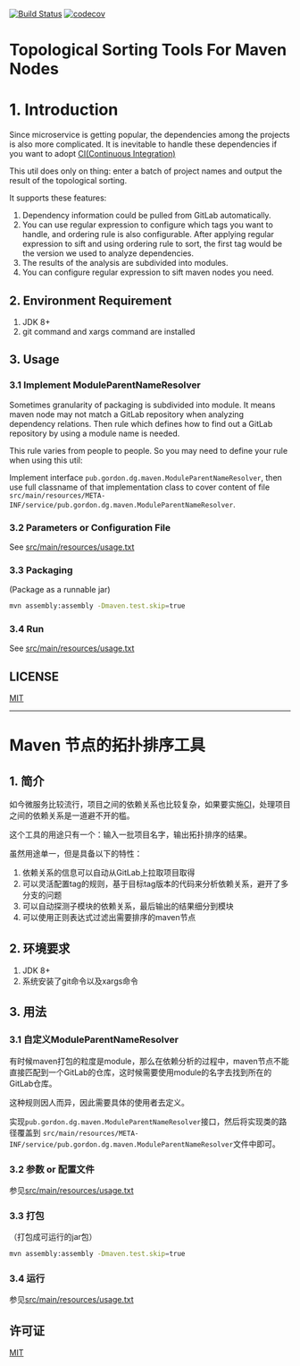 [![Build Status](https://travis-ci.org/bungder/maven-topology.svg?branch=master)](https://travis-ci.org/bungder/maven-topology)
[![codecov](https://codecov.io/gh/bungder/maven-topology/branch/master/graph/badge.svg)](https://codecov.io/gh/bungder/maven-topology)

# Topological Sorting Tools For Maven Nodes

# 1. Introduction

Since microservice is getting popular, the dependencies among the projects is also more complicated. It is inevitable to handle these dependencies if you want to adopt [CI(Continuous Integration)](https://en.wikipedia.org/wiki/Continuous_integration)

This util does only on thing: enter a batch of project names and output the result of the topological sorting.

It supports these features:

1. Dependency information could be pulled from GitLab automatically.
2. You can use regular expression to configure which tags you want to handle, and ordering rule is also configurable. After applying regular expression to sift and using ordering rule to sort, the first tag would be the version we used to analyze dependencies. 
3. The results of the analysis are subdivided into modules.
4. You can configure regular expression to sift maven nodes you need.

## 2. Environment Requirement

1. JDK 8+
2. git command and xargs command are installed

## 3. Usage

### 3.1 Implement ModuleParentNameResolver
Sometimes granularity of packaging is subdivided into module. It means maven node may not match a GitLab repository when analyzing dependency relations. Then rule which defines how to find out a GitLab repository by using a module name is needed.

This rule varies from people to people. So you may need to define your rule when using this util:

Implement interface `pub.gordon.dg.maven.ModuleParentNameResolver`, then use full classname of that implementation class to cover content of file `src/main/resources/META-INF/service/pub.gordon.dg.maven.ModuleParentNameResolver`.

### 3.2 Parameters or Configuration File

See [src/main/resources/usage.txt](src/main/resources/usage.txt)

### 3.3 Packaging

(Package as a runnable jar)

```bash
mvn assembly:assembly -Dmaven.test.skip=true
```

### 3.4 Run

See [src/main/resources/usage.txt](src/main/resources/usage.txt)

## LICENSE

[MIT](LICENSE)

---------------------------


# Maven 节点的拓扑排序工具

## 1. 简介

如今微服务比较流行，项目之间的依赖关系也比较复杂，如果要实施[CI](https://en.wikipedia.org/wiki/Continuous_integration)，处理项目之间的依赖关系是一道避不开的槛。

这个工具的用途只有一个：输入一批项目名字，输出拓扑排序的结果。

虽然用途单一，但是具备以下的特性：

1. 依赖关系的信息可以自动从GitLab上拉取项目取得
2. 可以灵活配置tag的规则，基于目标tag版本的代码来分析依赖关系，避开了多分支的问题
3. 可以自动探测子模块的依赖关系，最后输出的结果细分到模块
4. 可以使用正则表达式过滤出需要排序的maven节点

## 2. 环境要求

1. JDK 8+
2. 系统安装了git命令以及xargs命令

## 3. 用法

### 3.1 自定义ModuleParentNameResolver

有时候maven打包的粒度是module，那么在依赖分析的过程中，maven节点不能直接匹配到一个GitLab的仓库，这时候需要使用module的名字去找到所在的GitLab仓库。

这种规则因人而异，因此需要具体的使用者去定义。

实现`pub.gordon.dg.maven.ModuleParentNameResolver`接口，然后将实现类的路径覆盖到
`src/main/resources/META-INF/service/pub.gordon.dg.maven.ModuleParentNameResolver`文件中即可。

### 3.2 参数 or 配置文件

参见[src/main/resources/usage.txt](src/main/resources/usage.txt)

### 3.3 打包

（打包成可运行的jar包）

```bash
mvn assembly:assembly -Dmaven.test.skip=true
```

### 3.4 运行

参见[src/main/resources/usage.txt](src/main/resources/usage.txt)

## 许可证

[MIT](LICENSE)
